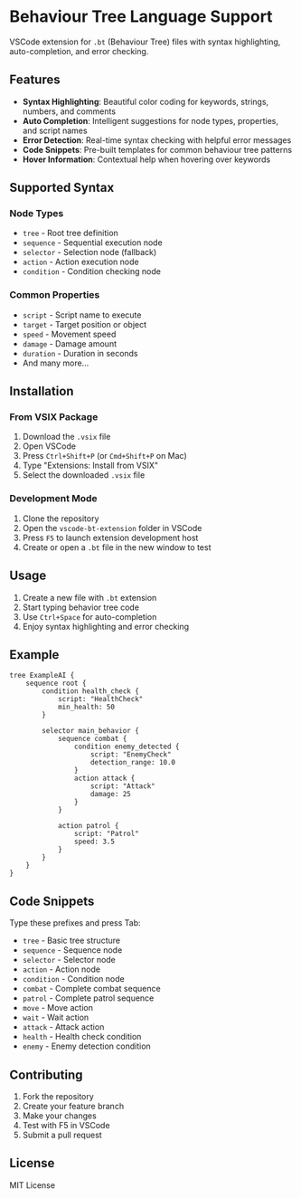 # Behaviour Tree Language Support

VSCode extension for `.bt` (Behaviour Tree) files with syntax highlighting, auto-completion, and error checking.

## Features

- **Syntax Highlighting**: Beautiful color coding for keywords, strings, numbers, and comments
- **Auto Completion**: Intelligent suggestions for node types, properties, and script names
- **Error Detection**: Real-time syntax checking with helpful error messages
- **Code Snippets**: Pre-built templates for common behaviour tree patterns
- **Hover Information**: Contextual help when hovering over keywords

## Supported Syntax

### Node Types
- `tree` - Root tree definition
- `sequence` - Sequential execution node
- `selector` - Selection node (fallback)
- `action` - Action execution node
- `condition` - Condition checking node

### Common Properties
- `script` - Script name to execute
- `target` - Target position or object
- `speed` - Movement speed
- `damage` - Damage amount
- `duration` - Duration in seconds
- And many more...

## Installation

### From VSIX Package
1. Download the `.vsix` file
2. Open VSCode
3. Press `Ctrl+Shift+P` (or `Cmd+Shift+P` on Mac)
4. Type "Extensions: Install from VSIX"
5. Select the downloaded `.vsix` file

### Development Mode
1. Clone the repository
2. Open the `vscode-bt-extension` folder in VSCode
3. Press `F5` to launch extension development host
4. Create or open a `.bt` file in the new window to test

## Usage

1. Create a new file with `.bt` extension
2. Start typing behavior tree code
3. Use `Ctrl+Space` for auto-completion
4. Enjoy syntax highlighting and error checking

## Example

```bt
tree ExampleAI {
    sequence root {
        condition health_check {
            script: "HealthCheck"
            min_health: 50
        }
        
        selector main_behavior {
            sequence combat {
                condition enemy_detected {
                    script: "EnemyCheck"
                    detection_range: 10.0
                }
                action attack {
                    script: "Attack"
                    damage: 25
                }
            }
            
            action patrol {
                script: "Patrol"
                speed: 3.5
            }
        }
    }
}
```

## Code Snippets

Type these prefixes and press Tab:

- `tree` - Basic tree structure
- `sequence` - Sequence node
- `selector` - Selector node
- `action` - Action node
- `condition` - Condition node
- `combat` - Complete combat sequence
- `patrol` - Complete patrol sequence
- `move` - Move action
- `wait` - Wait action
- `attack` - Attack action
- `health` - Health check condition
- `enemy` - Enemy detection condition

## Contributing

1. Fork the repository
2. Create your feature branch
3. Make your changes
4. Test with F5 in VSCode
5. Submit a pull request

## License

MIT License